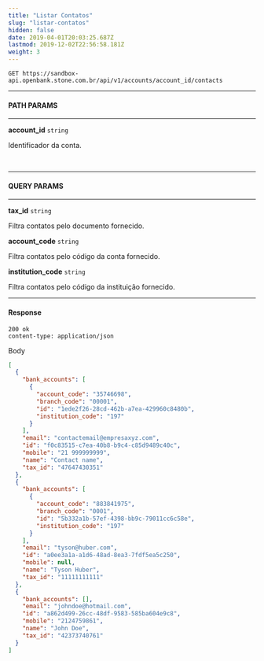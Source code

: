 ```yaml
---
title: "Listar Contatos"
slug: "listar-contatos"
hidden: false
date: 2019-04-01T20:03:25.687Z
lastmod: 2019-12-02T22:56:58.181Z
weight: 3
---
```


```
GET https://sandbox-api.openbank.stone.com.br/api/v1/accounts/account_id/contacts
```

---

#### **PATH PARAMS**

---

**account_id**  `string`

Identificador da conta.

<br>

---

#### **QUERY PARAMS**

---

**tax_id**  `string`

Filtra contatos pelo documento fornecido.

**account_code**  `string`

Filtra contatos pelo código da conta fornecido.

**institution_code**  `string`

Filtra contatos pelo código da instituição fornecido.

---

#### **Response**

```
200 ok
content-type: application/json
```
Body
```json
[
  {
    "bank_accounts": [
      {
        "account_code": "35746698",
        "branch_code": "00001",
        "id": "1ede2f26-28cd-462b-a7ea-429960c8480b",
        "institution_code": "197"
      }
    ],
    "email": "contactemail@empresaxyz.com",
    "id": "f0c83515-c7ea-40b8-b9c4-c85d9489c40c",
    "mobile": "21 999999999",
    "name": "Contact name",
    "tax_id": "47647430351"
  },
  {
    "bank_accounts": [
      {
        "account_code": "883841975",
        "branch_code": "0001",
        "id": "5b332a1b-57ef-4398-bb9c-79011cc6c58e",
        "institution_code": "197"
      }
    ],
    "email": "tyson@huber.com",
    "id": "a0ee3a1a-a1d6-48ad-8ea3-7fdf5ea5c250",
    "mobile": null,
    "name": "Tyson Huber",
    "tax_id": "11111111111"
  },
  {
    "bank_accounts": [],
    "email": "johndoe@hotmail.com",
    "id": "a862d499-26cc-48df-9583-585ba604e9c8",
    "mobile": "2124759861",
    "name": "John Doe",
    "tax_id": "42373740761"
  }
]
```
